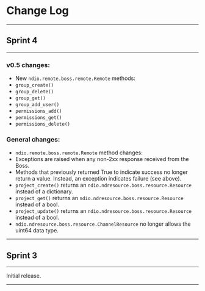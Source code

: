 # Change Log
____________

## Sprint 4
___________

### v0.5 changes:
* New `ndio.remote.boss.remote.Remote` methods:
 * `group_create()`
 * `group_delete()`
 * `group_get()`
 * `group_add_user()`
 * `permissions_add()`
 * `permissions_get()`
 * `permissions_delete()`

### General changes:
* `ndio.remote.boss.remote.Remote` method changes:
 * Exceptions are raised when any non-2xx response received from the Boss.
 * Methods that previously returned True to indicate success no longer return a value.  Instead, an exception indicates failure (see above).
 * `project_create()` returns an `ndio.ndresource.boss.resource.Resource` instead of a dictionary.
 * `project_get()` returns an `ndio.ndresource.boss.resource.Resource` instead of a bool.
 * `project_update()` returns an `ndio.ndresource.boss.resource.Resource` instead of a bool.
* `ndio.ndresource.boss.resource.ChannelResource` no longer allows the uint64 data type.

___________

## Sprint 3
___________

Initial release.

___________
